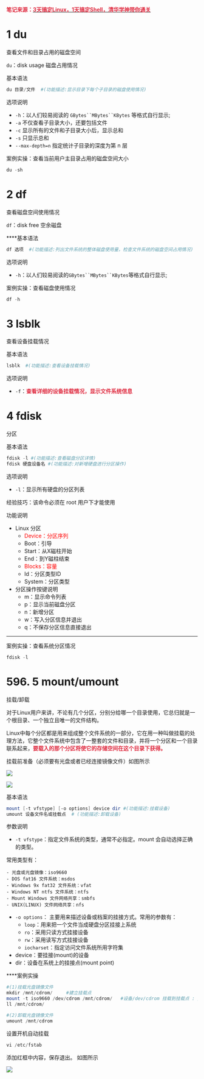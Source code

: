 **<font style="color:#DF2A3F;">笔记来源：</font>**[**<font style="color:#DF2A3F;">3天搞定Linux，1天搞定Shell，清华学神带你通关</font>**](https://www.bilibili.com/video/BV1WY4y1H7d3?p=9&vd_source=e8046ccbdc793e09a75eb61fe8e84a30)

**<font style="color:#DF2A3F;"></font>**

# 1 du 
查看文件和目录占用的磁盘空间 

`du`：disk usage 磁盘占用情况 

基本语法 

```powershell
du 目录/文件  #(功能描述:显示目录下每个子目录的磁盘使用情况)
```

选项说明 

+ `-h`：以人们较易阅读的 `GBytes``MBytes``KBytes` 等格式自行显示; 
+ `-a` 不仅查看子目录大小，还要包括文件
+ `-c` 显示所有的文件和子目录大小后，显示总和
+ `-s` 只显示总和
+ `--max-depth=n` 指定统计子目录的深度为第 n 层 

案例实操：查看当前用户主目录占用的磁盘空间大小 

```powershell
du -sh
```

# 2 df 
查看磁盘空间使用情况 **<font style="color:#DF2A3F;">				</font>**

`df`：disk free 空余磁盘 

****基本语法 

```powershell
df 选项  #(功能描述:列出文件系统的整体磁盘使用量，检查文件系统的磁盘空间占用情况) 
```

选项说明

+ `-h`：以人们较易阅读的`GBytes``MBytes``KBytes`等格式自行显示; 

案例实操：查看磁盘使用情况

```powershell
df -h
```

# 3 lsblk 
查看设备挂载情况 

基本语法 

```powershell
lsblk  #(功能描述:查看设备挂载情况)  	
```

选项说明 **<font style="color:#DF2A3F;">		</font>**

+ `-f`：**<font style="color:#DF2A3F;">查看详细的设备挂载情况，显示文件系统信息  		</font>**

# 4 fdisk 
分区 

基本语法 

```powershell
fdisk -l #(功能描述:查看磁盘分区详情) 
fdisk 硬盘设备名 #(功能描述:对新增硬盘进行分区操作) 
```

选项说明 

+ `-l`：显示所有硬盘的分区列表 

经验技巧：该命令必须在 root 用户下才能使用 



功能说明

+ Linux 分区 
    - <font style="color:rgb(100.000000%, 0.000000%, 0.000000%);">Device：分区序列 </font>
    - Boot：引导 
    - Start：从X磁柱开始 
    - End：到Y磁柱结束 
    - <font style="color:rgb(100.000000%, 0.000000%, 0.000000%);">Blocks：容量 </font>
    - Id：分区类型ID 
    - System：分区类型 
+ 分区操作按键说明 
    - m：显示命令列表
    - p：显示当前磁盘分区 
    - n：新增分区 
    - w：写入分区信息并退出
    - q：不保存分区信息直接退出 

****

案例实操：查看系统分区情况 

```powershell
fdisk -l
```

# 596. <font style="color:#DF2A3F;"></font>5 mount/umount 
挂载/卸载 

对于Linux用户来讲，不论有几个分区，分别分给哪一个目录使用，它总归就是一个根目录、一个独立且唯一的文件结构。 

Linux中每个分区都是用来组成整个文件系统的一部分，它在用一种叫做挂载的处理方法，它整个文件系统中包含了一整套的文件和目录，并将一个分区和一个目录联系起来，**<font style="color:#DF2A3F;">要载入的那个分区将使它的存储空间在这个目录下获得。  					</font>**

挂载前准备（必须要有光盘或者已经连接镜像文件）如图所示 

![](images/45.png)**<font style="color:#DF2A3F;">	</font>**

![](images/46.png)

基本语法

```powershell
mount [-t vfstype] [-o options] device dir #(功能描述:挂载设备) 
umount 设备文件名或挂载点  # (功能描述:卸载设备) 
```

参数说明 

+ `-t vfstype`：指定文件系统的类型，通常不必指定。mount 会自动选择正确的类型。

常用类型有：

    - 光盘或光盘镜像：iso9660
    - DOS fat16 文件系统：msdos 
    - Windows 9x fat32 文件系统：vfat
    - Windows NT ntfs 文件系统：ntfs
    - Mount Windows 文件网络共享：smbfs
    - UNIX(LINUX) 文件网络共享：nfs
+ `-o options`： 主要用来描述设备或档案的挂接方式。常用的参数有：
    - `loop`：用来把一个文件当成硬盘分区挂接上系统 
    - `ro`：采用只读方式挂接设备 
    - `rw`：采用读写方式挂接设备 
    - `iocharset`：指定访问文件系统所用字符集
+ device：要挂接(mount)的设备
+ dir：设备在系统上的挂接点(mount point) 

**<font style="color:#DF2A3F;"> 				</font>**

**<font style="color:#DF2A3F;"></font>**案例实操

```powershell
#(1)挂载光盘镜像文件 
mkdir /mnt/cdrom/     #建立挂载点
mount -t iso9660 /dev/cdrom /mnt/cdrom/   #设备/dev/cdrom 挂载到挂载点 : /mnt/cdrom中
ll /mnt/cdrom/ 

#(2)卸载光盘镜像文件
umount /mnt/cdrom 
```

 

设置开机自动挂载

```powershell
vi /etc/fstab
```

添加红框中内容，保存退出。 如图所示 

![](images/47.png)

